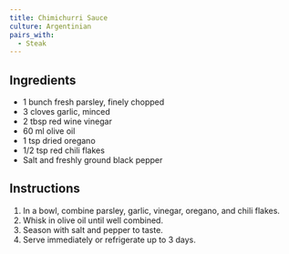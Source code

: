 ```yaml
---
title: Chimichurri Sauce
culture: Argentinian
pairs_with:
  - Steak
---
```


## Ingredients
- 1 bunch fresh parsley, finely chopped
- 3 cloves garlic, minced
- 2 tbsp red wine vinegar
- 60 ml olive oil
- 1 tsp dried oregano
- 1/2 tsp red chili flakes
- Salt and freshly ground black pepper

## Instructions
1. In a bowl, combine parsley, garlic, vinegar, oregano, and chili flakes.
2. Whisk in olive oil until well combined.
3. Season with salt and pepper to taste.
4. Serve immediately or refrigerate up to 3 days.
